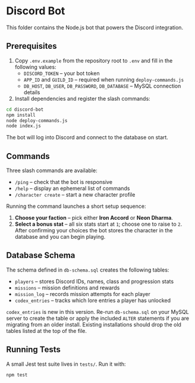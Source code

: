 # Discord Bot

This folder contains the Node.js bot that powers the Discord integration.

## Prerequisites

1. Copy `.env.example` from the repository root to `.env` and fill in the following values:
   - `DISCORD_TOKEN` – your bot token
   - `APP_ID` and `GUILD_ID` – required when running `deploy-commands.js`
   - `DB_HOST`, `DB_USER`, `DB_PASSWORD`, `DB_DATABASE` – MySQL connection details
2. Install dependencies and register the slash commands:

```bash
cd discord-bot
npm install
node deploy-commands.js
node index.js
```

The bot will log into Discord and connect to the database on start.

## Commands

Three slash commands are available:

- `/ping` – check that the bot is responsive
- `/help` – display an ephemeral list of commands
- `/character create` – start a new character profile

Running the command launches a short setup sequence:
1. **Choose your faction** – pick either **Iron Accord** or **Neon Dharma**.
2. **Select a bonus stat** – all six stats start at `1`; choose one to raise to `2`.
After confirming your choices the bot stores the character in the database and you can begin playing.

## Database Schema

The schema defined in `db-schema.sql` creates the following tables:

- `players` – stores Discord IDs, names, class and progression stats
- `missions` – mission definitions and rewards
- `mission_log` – records mission attempts for each player
- `codex_entries` – tracks which lore entries a player has unlocked

`codex_entries` is new in this version. Re-run `db-schema.sql` on your MySQL server to create the table or apply the included `ALTER` statements if you are migrating from an older install. Existing installations should drop the old tables listed at the top of the file.

## Running Tests

A small Jest test suite lives in `tests/`. Run it with:

```bash
npm test
```
